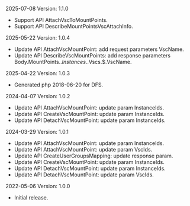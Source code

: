 2025-07-08 Version: 1.1.0
- Support API AttachVscToMountPoints.
- Support API DescribeMountPointsVscAttachInfo.


2025-05-22 Version: 1.0.4
- Update API AttachVscMountPoint: add request parameters VscName.
- Update API DescribeVscMountPoints: add response parameters Body.MountPoints.$.Instances.$.Vscs.$.VscName.


2025-04-22 Version: 1.0.3
- Generated php 2018-06-20 for DFS.

2024-04-07 Version: 1.0.2
- Update API AttachVscMountPoint: update param InstanceIds.
- Update API CreateVscMountPoint: update param InstanceIds.
- Update API DetachVscMountPoint: update param InstanceIds.


2024-03-29 Version: 1.0.1
- Update API AttachVscMountPoint: update param InstanceIds.
- Update API AttachVscMountPoint: update param VscIds.
- Update API CreateUserGroupsMapping: update response param.
- Update API CreateVscMountPoint: update param InstanceIds.
- Update API DetachVscMountPoint: update param InstanceIds.
- Update API DetachVscMountPoint: update param VscIds.


2022-05-06 Version: 1.0.0
- Initial release.

